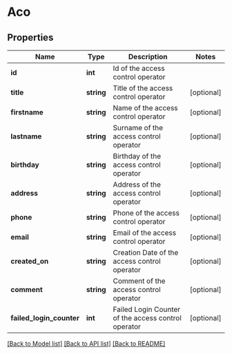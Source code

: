# Aco

## Properties
Name | Type | Description | Notes
------------ | ------------- | ------------- | -------------
**id** | **int** | Id of the access control operator | 
**title** | **string** | Title of the access control operator | [optional] 
**firstname** | **string** | Name of the access control operator | [optional] 
**lastname** | **string** | Surname of the access control operator | [optional] 
**birthday** | **string** | Birthday of the access control operator | [optional] 
**address** | **string** | Address of the access control operator | [optional] 
**phone** | **string** | Phone of the access control operator | [optional] 
**email** | **string** | Email of the access control operator | [optional] 
**created_on** | **string** | Creation Date of the access control operator | [optional] 
**comment** | **string** | Comment of the access control operator | [optional] 
**failed_login_counter** | **int** | Failed Login Counter of the access control operator | [optional] 

[[Back to Model list]](../README.md#documentation-for-models) [[Back to API list]](../README.md#documentation-for-api-endpoints) [[Back to README]](../README.md)


